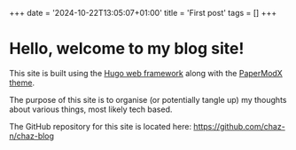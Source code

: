 +++
date = '2024-10-22T13:05:07+01:00'
title = 'First post'
tags = []
+++

# Hello, welcome to my blog site!

This site is built using the [Hugo web framework](https://gohugo.io/) along with the [PaperModX theme](https://github.com/reorx/hugo-PaperModX).

The purpose of this site is to organise (or potentially tangle up) my thoughts about various things, most likely tech based.

The GitHub repository for this site is located here: https://github.com/chaz-n/chaz-blog